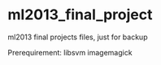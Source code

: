 ml2013_final_project
====================

ml2013 final projects files, just for backup

Prerequirement:
libsvm
imagemagick
